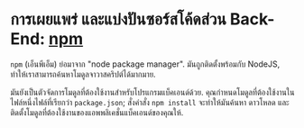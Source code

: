 # การเผยแพร่ และแบ่งปันซอร์สโค้ดส่วน Back-End: [npm](https://www.npmjs.com/)

`npm` (เอ็นพีเอ็ม) ย่อมาจาก "node package manager". มันถูกติดตั้งพร้อมกับ NodeJS, ทำให้เราสามารถค้นหาโมดูลจาวาสคริปต์ได้มากมาย.

มันยังเป็นตัวจัดการโมดูลที่ต้องใช้งานสำหรับโปรแกรมแบ็คเอนด์ด้วย. คุณกำหนดโมดูลที่ต้องใช้งานในไฟล์หนึ่งไฟล์ที่เรียกว่า `package.json`; สั่งคำสั่ง `npm install` จะทำให้มันค้นหา ดาวโหลด และติดตั้งโมดูลที่ต้องใช้งานของแอพพลิเคชั่นแบ็คเอนด์ของคุณให้.
